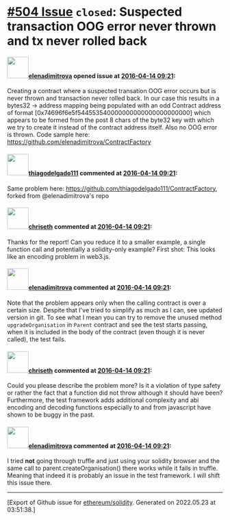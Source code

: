 # [\#504 Issue](https://github.com/ethereum/solidity/issues/504) `closed`: Suspected transaction OOG error never thrown and tx never rolled back

#### <img src="https://avatars.githubusercontent.com/u/703848?u=b9cc8c48b50ac67bcc4eae73806d121de8c5edb4&v=4" width="50">[elenadimitrova](https://github.com/elenadimitrova) opened issue at [2016-04-14 09:21](https://github.com/ethereum/solidity/issues/504):

Creating a contract where a suspected transation OOG error occurs but is never thrown and transaction never rolled back.
In our case this results in a bytes32 -> address mapping being populated with an odd Contract address of format [0x74696f6e5f544553540000000000000000000000] which appears to be formed from the post 8 chars of the byte32 key with which we try to create it instead of the contract address itself. Also no OOG error is thrown.
Code sample here:
https://github.com/elenadimitrova/ContractFactory


#### <img src="https://avatars.githubusercontent.com/u/1891013?v=4" width="50">[thiagodelgado111](https://github.com/thiagodelgado111) commented at [2016-04-14 09:21](https://github.com/ethereum/solidity/issues/504#issuecomment-210133919):

Same problem here: https://github.com/thiagodelgado111/ContractFactory, forked from @elenadimitrova's repo

#### <img src="https://avatars.githubusercontent.com/u/9073706?v=4" width="50">[chriseth](https://github.com/chriseth) commented at [2016-04-14 09:21](https://github.com/ethereum/solidity/issues/504#issuecomment-210481908):

Thanks for the report! Can you reduce it to a smaller example, a single function call and potentially a solidity-only example? First shot: This looks like an encoding problem in web3.js.

#### <img src="https://avatars.githubusercontent.com/u/703848?u=b9cc8c48b50ac67bcc4eae73806d121de8c5edb4&v=4" width="50">[elenadimitrova](https://github.com/elenadimitrova) commented at [2016-04-14 09:21](https://github.com/ethereum/solidity/issues/504#issuecomment-211350973):

Note that the problem appears only when the calling contract is over a certain size. Despite that I've tried to simplify as much as I can, see updated version in git. To see what I mean you can try to remove the unused method `upgradeOrganisation` in `Parent` contract and see the test starts passing, when it is included in the body of the contract (even though it is never called), the test fails.

#### <img src="https://avatars.githubusercontent.com/u/9073706?v=4" width="50">[chriseth](https://github.com/chriseth) commented at [2016-04-14 09:21](https://github.com/ethereum/solidity/issues/504#issuecomment-211812701):

Could you please describe the problem more? Is it a violation of type safety or rather the fact that a function did not throw although it should have been? Furthermore, the test framework adds additional complexity and abi encoding and decoding functions especially to and from javascript have shown to be buggy in the past.

#### <img src="https://avatars.githubusercontent.com/u/703848?u=b9cc8c48b50ac67bcc4eae73806d121de8c5edb4&v=4" width="50">[elenadimitrova](https://github.com/elenadimitrova) commented at [2016-04-14 09:21](https://github.com/ethereum/solidity/issues/504#issuecomment-212751065):

I tried **not** going through truffle and just using your solidity browser and the same call to parent.createOrganisation() there works while it fails in truffle. Meaning that indeed it is probably an issue in the test framework. I will shift this issue there.


-------------------------------------------------------------------------------



[Export of Github issue for [ethereum/solidity](https://github.com/ethereum/solidity). Generated on 2022.05.23 at 03:51:38.]
